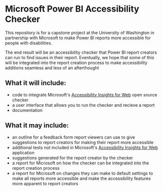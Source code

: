 # Microsoft Power BI Accessibility Checker
This repository is for a capstone project at the University of Washington in partnership with Microsoft to make Power BI reports more accessible for people with disabilities.

The end result will be an accessibility checker that Power BI report creators can run to find issues in their report. Eventually, we hope that some of this will be integrated into the report creation process to make accessibility additions seamless and less of an afterthought

## What it will include:
* code to integrate Microsoft's [Accessibility Insights for Web](https://github.com/microsoft/accessibility-insights-web) open source checker
* a user interface that allows you to run the checker and recieve a report
* documentation

## What it may include:
* an outline for a feedback form report viewers can use to give suggestions to report creators for making their report more accessible
* additional tests not included in Microsoft's [Accessibility Insights for Web](https://github.com/microsoft/accessibility-insights-web) application
* suggestions generated for the report creator by the checker
* a report for Microsoft on how the checker can be integrated into the report creation process
* a report for Microsoft on changes they can make to default settings to make all reports more accessible and make the accessibility features more apparent to report creators
